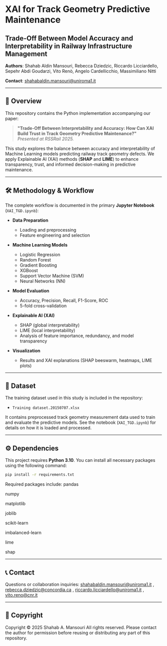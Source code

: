 # XAI for Track Geometry Predictive Maintenance  
## **Trade-Off Between Model Accuracy and Interpretability in Railway Infrastructure Management**

**Authors**: Shahab Aldin Mansouri, Rebecca Dziedzic, Riccardo Licciardello, Sepehr Abdi Goudarzi, Vito Renò, Angelo Cardellicchio, Massimiliano Nitti  

**Contact**: [shahabaldin.mansouri@uniroma1.it](mailto:shahabaldin.mansouri@uniroma1.it)

---

## 📌 Overview  
This repository contains the Python implementation accompanying our paper:

> **"Trade-Off Between Interpretability and Accuracy: How Can XAI Build Trust in Track Geometry Predictive Maintenance?"**  
*Presented at RSSRail 2025.*

This study explores the balance between accuracy and interpretability of Machine Learning models predicting railway track geometry defects. We apply Explainable AI (XAI) methods (**SHAP** and **LIME**) to enhance transparency, trust, and informed decision-making in predictive maintenance.

---

## 🛠️ Methodology & Workflow
The complete workflow is documented in the primary **Jupyter Notebook** (`XAI_TGD.ipynb`):

- **Data Preparation**
  - Loading and preprocessing
  - Feature engineering and selection
  
- **Machine Learning Models**
  - Logistic Regression
  - Random Forest
  - Gradient Boosting
  - XGBoost
  - Support Vector Machine (SVM)
  - Neural Networks (NN)

- **Model Evaluation**
  - Accuracy, Precision, Recall, F1-Score, ROC
  - 5-fold cross-validation
  
- **Explainable AI (XAI)**
  - SHAP (global interpretability)
  - LIME (local interpretability)
  - Analysis of feature importance, redundancy, and model transparency
  
- **Visualization**
  - Results and XAI explanations (SHAP beeswarm, heatmaps, LIME plots)

---

 ## 📂 Dataset

The training dataset used in this study is included in the repository:

- `Training dataset.20150707.xlsx`

It contains preprocessed track geometry measurement data used to train and evaluate the predictive models. See the notebook (`XAI_TGD.ipynb`) for details on how it is loaded and processed.

--- 
## ⚙️ Dependencies  

This project requires **Python 3.10**. You can install all necessary packages using the following command:

```bash
pip install -r requirements.txt
```

Required packages include:
pandas

numpy

matplotlib

joblib

scikit-learn

imbalanced-learn

lime

shap

---

## 📞 Contact
Questions or collaboration inquiries:
shahabaldin.mansouri@uniroma1.it ,
rebecca.dziedzic@concordia.ca ,
riccardo.licciardello@uniroma1.it ,
vito.reno@cnr.it  

---

## 📄 Copyright
Copyright © 2025 Shahab A. Mansouri
All rights reserved.
Please contact the author for permission before reusing or distributing any part of this repository.
